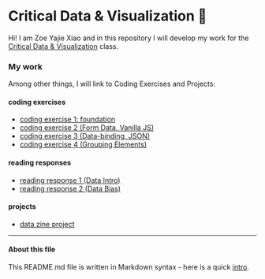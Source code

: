 # Critical Data & Visualization 🦕

Hi! I am Zoe Yajie Xiao and in this repository I will develop my work for the [Critical Data & Visualization](https://github.com/leoneckert/critical-data-and-visualization-spring-2021) class.  

### My work

Among other things, I will link to Coding Exercises and Projects:

#### coding exercises
- [coding exercise 1: foundation](coding-exercises/coding-foundation)
- [coding exercise 2 (Form Data, Vanilla JS)](coding-exercises/coding-exercise-2)
- [coding exercise 3 (Data-binding, JSON)](coding-exercises/coding-exercise-3)
- [coding exercise 4 (Grouping Elements)](coding-exercises/coding-exercise-4)

#### reading responses
- [reading response 1 (Data Intro)](reading-assignments/reading1.md)
- [reading response 2 (Data Bias)](reading-assignments/reading2.md)

#### projects
- [data zine project](projects/data-zine)

---
#### About this file
This README.md file is written in Markdown syntax - here is a quick [intro](https://guides.github.com/features/mastering-markdown/).
